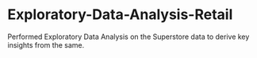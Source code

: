 # Exploratory-Data-Analysis-Retail
Performed Exploratory Data Analysis on the Superstore data to derive key insights from the same.
